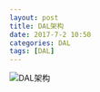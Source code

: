 ```yaml
---
layout: post
title: DAL架构
date: 2017-7-2 10:50
categories: DAL
tags: [DAL]
---
```


![DAL架构](https://ws1.sinaimg.cn/large/006tKfTcgy1fh2158rn8ej31kw23ve81.jpg)

